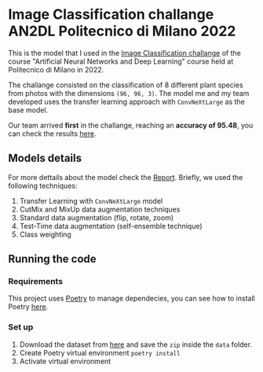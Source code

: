 # Image Classification challange AN2DL Politecnico di Milano 2022
This is the model that I used in the [Image Classification challange](https://web.archive.org/web/20221129163804/https://codalab.lisn.upsaclay.fr/competitions/8522) of the course "Artificial Neural Networks and Deep Learning" course held at Politecnico di Milano in 2022.

The challange consisted on the classification of 8 different plant species from photos with the dimensions `(96, 96, 3)`. The model me and my team developed uses the transfer learning approach with `ConvNeXtLarge` as the base model.

Our team arrived **first** in the challange, reaching an **accuracy of 95.48**, you can check the results [here](https://codalab.lisn.upsaclay.fr/competitions/8522#results).

## Models details
For more dettails about the model check the [Report](report/Report.pdf). Briefly, we used the following techniques:
1. Transfer Learning with `ConvNeXtLarge` model
2. CutMix and MixUp data augmentation techniques
3. Standard data augmentation (flip, rotate, zoom)
4. Test-Time data augmentation (self-ensemble technique)
5. Class weighting

## Running the code
### Requirements
This project uses [Poetry](https://python-poetry.org/docs/basic-usage/) to manage dependecies, you can see how to install Poetry [here](https://python-poetry.org/docs/#installation).

### Set up
1. Download the dataset from [here](https://drive.google.com/file/d/1uaK_kzFDFelW9z4Voceb5jiX-MdR-4Fa/view?usp=share_link) and save the `zip` inside the `data` folder.
2. Create Poetry virtual environment `poetry install`
3. Activate virtual environment
